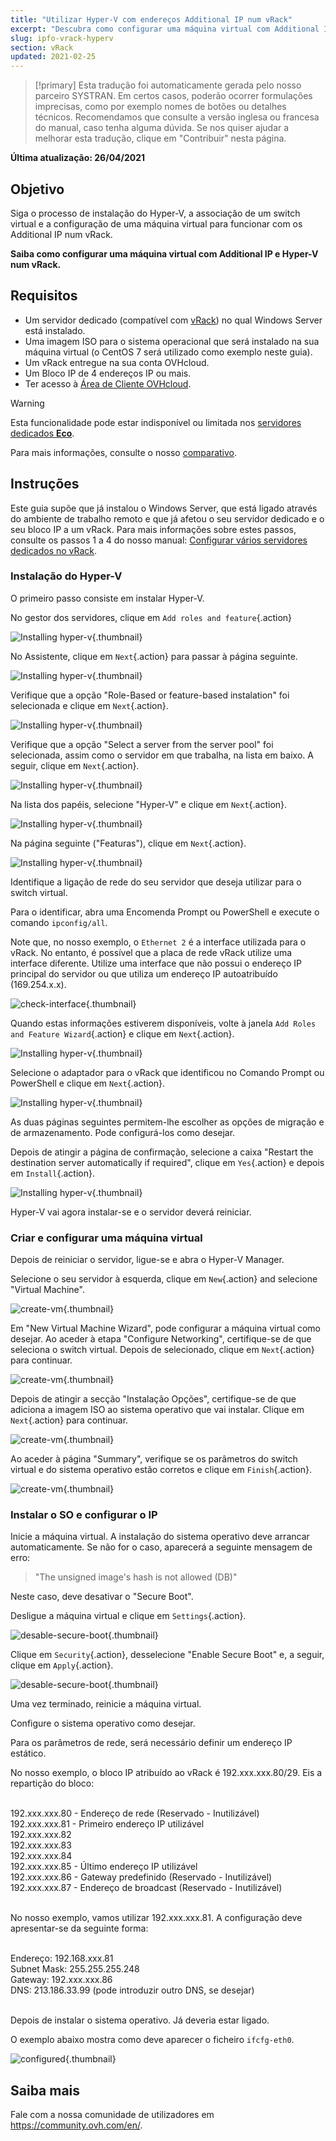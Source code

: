 ```yaml
---
title: "Utilizar Hyper-V com endereços Additional IP num vRack"
excerpt: "Descubra como configurar uma máquina virtual com Additional IP e Hyper-V num vRack"
slug: ipfo-vrack-hyperv
section: vRack 
updated: 2021-02-25
---
```


> [!primary]
> Esta tradução foi automaticamente gerada pelo nosso parceiro SYSTRAN. Em certos casos, poderão ocorrer formulações imprecisas, como por exemplo nomes de botões ou detalhes técnicos. Recomendamos que consulte a versão inglesa ou francesa do manual, caso tenha alguma dúvida. Se nos quiser ajudar a melhorar esta tradução, clique em "Contribuir" nesta página.
>

**Última atualização: 26/04/2021**

## Objetivo

Siga o processo de instalação do Hyper-V, a associação de um switch virtual e a configuração de uma máquina virtual para funcionar com os Additional IP num vRack.

**Saiba como configurar uma máquina virtual com Additional IP e Hyper-V num vRack.**

## Requisitos

- Um servidor dedicado (compatível com [vRack](https://www.ovh.pt/solucoes/vrack/)) no qual Windows Server está instalado.
- Uma imagem ISO para o sistema operacional que será instalado na sua máquina virtual (o CentOS 7 será utilizado como exemplo neste guia).
- Um vRack entregue na sua conta OVHcloud.
- Um Bloco IP de 4 endereços IP ou mais.
- Ter acesso à [Área de Cliente OVHcloud](https://www.ovh.com/auth/?action=gotomanager&from=https://www.ovh.pt/&ovhSubsidiary=pt).

> [!warning]
> Esta funcionalidade pode estar indisponível ou limitada nos [servidores dedicados **Eco**](https://eco.ovhcloud.com/pt/about/).
>
> Para mais informações, consulte o nosso [comparativo](https://eco.ovhcloud.com/pt/compare/).

## Instruções

Este guia supõe que já instalou o Windows Server, que está ligado através do ambiente de trabalho remoto e que já afetou o seu servidor dedicado e o seu bloco IP a um vRack. Para mais informações sobre estes passos, consulte os passos 1 a 4 do nosso manual: [Configurar vários servidores dedicados no vRack](../configurar-varios-servidores-dedicados-no-vrack/).

### Instalação do Hyper-V

O primeiro passo consiste em instalar Hyper-V.

No gestor dos servidores, clique em `Add roles and feature`{.action}

![Installing hyper-v](images/add-roles-features.png){.thumbnail}

No Assistente, clique em `Next`{.action} para passar à página seguinte.

![Installing hyper-v](images/add-roles-features-2.png){.thumbnail}

Verifique que a opção "Role-Based or feature-based instalation" foi selecionada e clique em `Next`{.action}.

![Installing hyper-v](images/add-roles-features-3.png){.thumbnail}

Verifique que a opção "Select a server from the server pool" foi selecionada, assim como o servidor em que trabalha, na lista em baixo. A seguir, clique em `Next`{.action}.

![Installing hyper-v](images/add-roles-features-4.png){.thumbnail}

Na lista dos papéis, selecione "Hyper-V" e clique em `Next`{.action}.

![Installing hyper-v](images/add-roles-features-5.png){.thumbnail}

Na página seguinte ("Featuras"), clique em `Next`{.action}.

![Installing hyper-v](images/add-roles-features-9.png){.thumbnail}

Identifique a ligação de rede do seu servidor que deseja utilizar para o switch virtual.

Para o identificar, abra uma Encomenda Prompt ou PowerShell e execute o comando `ipconfig/all`.

Note que, no nosso exemplo, o `Ethernet 2` é a interface utilizada para o vRack. No entanto, é possível que a placa de rede vRack utilize uma interface diferente. Utilize uma interface que não possui o endereço IP principal do servidor ou que utiliza um endereço IP autoatribuído (169.254.x.x).

![check-interface](images/ipconfig.png){.thumbnail}

Quando estas informações estiverem disponíveis, volte à janela `Add Roles and Feature Wizard`{.action} e clique em `Next`{.action}.

![Installing hyper-v](images/add-roles-features-6.png){.thumbnail}

Selecione o adaptador para o vRack que identificou no Comando Prompt ou PowerShell e clique em `Next`{.action}.

![Installing hyper-v](images/add-roles-features-7.png){.thumbnail}

As duas páginas seguintes permitem-lhe escolher as opções de migração e de armazenamento. Pode configurá-los como desejar.

Depois de atingir a página de confirmação, selecione a caixa "Restart the destination server automatically if required", clique em `Yes`{.action} e depois em `Install`{.action}.

![Installing hyper-v](images/add-roles-features-8.png){.thumbnail}

Hyper-V vai agora instalar-se e o servidor deverá reiniciar.

### Criar e configurar uma máquina virtual

Depois de reiniciar o servidor, ligue-se e abra o Hyper-V Manager.

Selecione o seu servidor à esquerda, clique em `New`{.action} and selecione "Virtual Machine".

![create-vm](images/create-vm.png){.thumbnail}

Em "New Virtual Machine Wizard", pode configurar a máquina virtual como desejar. Ao aceder à etapa "Configure Networking", certifique-se de que seleciona o switch virtual. Depois de selecionado, clique em `Next`{.action} para continuar.

![create-vm](images/create-vm-2.png){.thumbnail}

Depois de atingir a secção "Instalação Opções", certifique-se de que adiciona a imagem ISO ao sistema operativo que vai instalar. Clique em `Next`{.action} para continuar.

![create-vm](images/create-vm-3.png){.thumbnail}

Ao aceder à página "Summary", verifique se os parâmetros do switch virtual e do sistema operativo estão corretos e clique em `Finish`{.action}.

![create-vm](images/create-vm-4.png){.thumbnail}

### Instalar o SO e configurar o IP

Inicie a máquina virtual. A instalação do sistema operativo deve arrancar automaticamente. Se não for o caso, aparecerá a seguinte mensagem de erro:

> "The unsigned image's hash is not allowed (DB)"

Neste caso, deve desativar o "Secure Boot".

Desligue a máquina virtual e clique em `Settings`{.action}.

![desable-secure-boot](images/disable-secure-boot.png){.thumbnail}

Clique em `Security`{.action}, desselecione "Enable Secure Boot" e, a seguir, clique em `Apply`{.action}.

![desable-secure-boot](images/disable-secure-boot-2.png){.thumbnail}

Uma vez terminado, reinicie a máquina virtual.

Configure o sistema operativo como desejar.

Para os parâmetros de rede, será necessário definir um endereço IP estático.

No nosso exemplo, o bloco IP atribuído ao vRack é 192.xxx.xxx.80/29. Eis a repartição do bloco:

<br>
192.xxx.xxx.80 - Endereço de rede (Reservado - Inutilizável)<br>
192.xxx.xxx.81 - Primeiro endereço IP utilizável<br>
192.xxx.xxx.82<br>
192.xxx.xxx.83<br>
192.xxx.xxx.84<br>
192.xxx.xxx.85 - Último endereço IP utilizável<br>
192.xxx.xxx.86 - Gateway predefinido (Reservado - Inutilizável)<br>
192.xxx.xxx.87 - Endereço de broadcast (Reservado - Inutilizável)<br>
<br>

No nosso exemplo, vamos utilizar 192.xxx.xxx.81. A configuração deve apresentar-se da seguinte forma:

<br>
Endereço: 192.168.xxx.81<br>
Subnet Mask: 255.255.255.248<br>
Gateway: 192.xxx.xxx.86<br>
DNS: 213.186.33.99 (pode introduzir outro DNS, se desejar)<br>
<br>

Depois de instalar o sistema operativo. Já deveria estar ligado.

O exemplo abaixo mostra como deve aparecer o ficheiro `ifcfg-eth0`.

![configured](images/configured.png){.thumbnail}

## Saiba mais

Fale com a nossa comunidade de utilizadores em <https://community.ovh.com/en/>.
